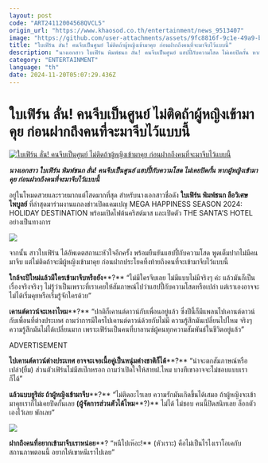 ```yaml
---
layout: post
code: "ART24112004568QVCL5"
origin_url: "https://www.khaosod.co.th/entertainment/news_9513407"
image: "https://github.com/user-attachments/assets/9fc8816f-9c1e-49a9-bdc5-6132b9975d1b"
title: "ใบเฟิร์น ลั่น! คนจีบเป็นศูนย์ ไม่ติดถ้าผู้หญิงเข้ามาคุย ก่อนฝากถึงคนที่จะมาจีบไว้แบบนี้"
description: "นางเอกสาว ใบเฟิร์น พิมพ์ชนก ลั่น! คนจีบเป็นศูนย์ แฮปปี้กับความโสด ไม่เคยปิดกั้น หากผู้หญิงเข้ามาคุย ก่อนฝากถึงคนที่จะมาจีบไว้แบบนี้"
category: "ENTERTAINMENT"
language: "th"
date: 2024-11-20T05:07:29.436Z
---
```


# ใบเฟิร์น ลั่น! คนจีบเป็นศูนย์ ไม่ติดถ้าผู้หญิงเข้ามาคุย ก่อนฝากถึงคนที่จะมาจีบไว้แบบนี้

[![ใบเฟิร์น ลั่น! คนจีบเป็นศูนย์ ไม่ติดถ้าผู้หญิงเข้ามาคุย ก่อนฝากถึงคนที่จะมาจีบไว้แบบนี้](https://www.khaosod.co.th/wpapp/uploads/2024/11/bifern1.jpg "ใบเฟิร์น ลั่น! คนจีบเป็นศูนย์ ไม่ติดถ้าผู้หญิงเข้ามาคุย ก่อนฝากถึงคนที่จะมาจีบไว้แบบนี้")](https://www.khaosod.co.th/wpapp/uploads/2024/11/bifern1.jpg)

_**นางเอกสาว ใบเฟิร์น พิมพ์ชนก ลั่น! คนจีบเป็นศูนย์ แฮปปี้กับความโสด ไม่เคยปิดกั้น หากผู้หญิงเข้ามาคุย ก่อนฝากถึงคนที่จะมาจีบไว้แบบนี้**_

อยู่ในโหมดสวยและรวยมากแต่โสดมากที่สุด สำหรับนางเอกสาวชื่อดัง **ใบเฟิร์น พิมพ์ชนก ลือวิเศษไพบูลย์** ที่ล่าสุดมาร่วมงานแถลงข่าวเปิดแคมเปญ MEGA HAPPINESS SEASON 2024: HOLIDAY DESTINATION พร้อมเปิดไฟต้นคริสต์มาส และเปิดตัว THE SANTA’S HOTEL อย่างเป็นทางการ

[![](https://www.khaosod.co.th/wpapp/uploads/2024/11/bifern5.jpg)](https://www.khaosod.co.th/wpapp/uploads/2024/11/bifern5.jpg)

จากนั้น สาวใบเฟิร์น ได้อัพเดตสถานะหัวใจอีกครั้ง พร้อมยืนยันแฮปปี้กับความโสด พูดเต็มปากไม่มีคนมาจีบ แต่ไม่ติดถ้าจะมีผู้หญิงเข้ามาคุย ก่อนฝากประโยคทิ้งท้ายถึงคนที่จะเข้ามาจีบไว้แบบนี้

**ใกล้จะปีใหม่แล้วมีใครเข้ามาจีบหรือยัง****?** “ไม่มีใครจีบเลย ไม่มีแบบไม่มีจริงๆ ค่ะ แล้วมันก็เป็นเรื่องจริงจริงๆ ไม่รู้ว่าเป็นเพราะที่เราเคยให้สัมภาษณ์ไปว่าแฮปปี้กับความโสดหรือเปล่า แต่เราเองอาจจะไม่ได้เริ่มคุยหรือเริ่มรู้จักใครด้วย”

**เคานต์ดาวน์จะเหงาไหม****?** “ปกติก็เคานต์ดาวน์กับเพื่อนอยู่แล้ว ซึ่งปีนี้ก็มีแพลนไปเคานต์ดาวน์กับเพื่อนที่ต่างประเทศ ถามว่าการมีใครไปเคานต์ดาวน์ด้วยกับไม่มี ความรู้สึกมันเปลี่ยนไปไหม จริงๆ ความรู้สึกมันไม่ได้เปลี่ยนมาก เพราะเฟิร์นเป็นคนที่บาลานซ์ผู้คนทุกความสัมพันธ์ในชีวิตอยู่แล้ว”

ADVERTISEMENT

**ไปเคานต์ดาวน์ต่างประเทศ อาจจะเจอเนื้อคู่เป็นหนุ่มต่างชาติก็ได้****?** “น่าจะตกสัมภาษณ์หรือเปล่า(ยิ้ม) ส่วนตัวเฟิร์นไม่มีสเป๊กหรอก ถามว่าเปิดใจให้สายฝ.ไหม บางทีเขาอาจจะไม่ชอบแบบเราก็ได้”

**แล้วแบบยูริล่ะ ถ้าผู้หญิงเข้ามาจีบ****?** “ไม่ติดอะไรเลย ความรักมันเกิดขึ้นได้เสมอ ถ้าผู้หญิงจะเข้ามาคุยเราก็ไม่เคยปิดกั้นเลย **(ผู้จัดการส่วนตัวได้ไหม****?)** ไม่ได้ ไม่ชอบ คนนี้ปิดสนิทเลย ล็อกตัวเองไว้เลย พักเลย”

[![](https://www.khaosod.co.th/wpapp/uploads/2024/11/bifern4.jpg)](https://www.khaosod.co.th/wpapp/uploads/2024/11/bifern4.jpg)

**ฝากถึงคนที่อยากเข้ามาจีบเราหน่อย****? “หนีไปเห๊อะ!** (หัวเราะ) คือไม่เป็นไรไงเราโอเคกับสถานภาพตอนนี้ อยากให้เขาหนีเราไปเลย”
